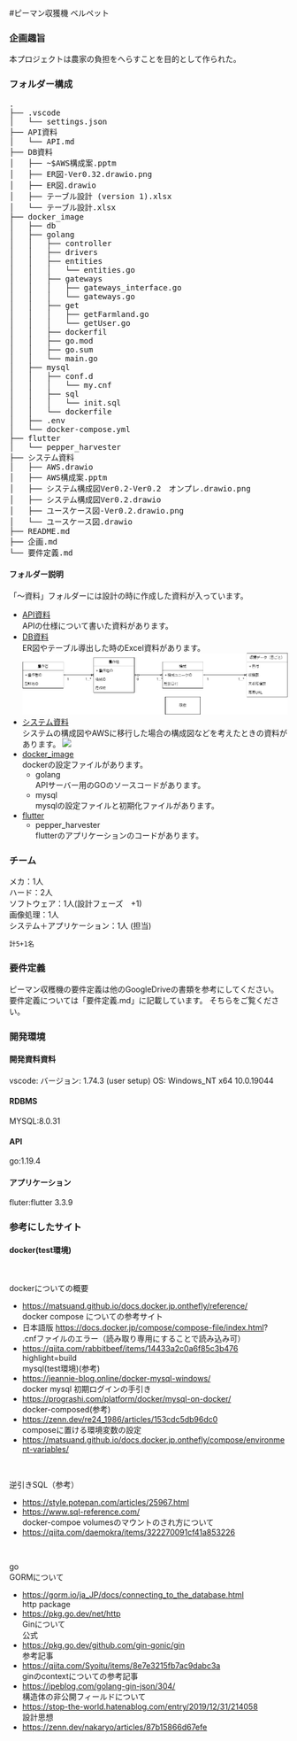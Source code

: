 #ピーマン収獲機 ベルペット
### 企画趣旨
本プロジェクトは農家の負担をへらすことを目的として作られた。

### フォルダー構成
<pre>
.
├── .vscode
│   └── settings.json
├── API資料
│   └── API.md
├── DB資料
│   ├── ~$AWS構成案.pptm
│   ├── ER図-Ver0.32.drawio.png
│   ├── ER図.drawio
│   ├── テーブル設計 (version 1).xlsx
│   └── テーブル設計.xlsx
├── docker_image
│   ├── db
│   ├── golang
│   │   ├── controller
│   │   ├── drivers
│   │   ├── entities
│   │   │   └── entities.go
│   │   ├── gateways
│   │   │   ├── gateways_interface.go
│   │   │   └── gateways.go
│   │   ├── get
│   │   │   ├── getFarmland.go
│   │   │   └── getUser.go
│   │   ├── dockerfil
│   │   ├── go.mod
│   │   ├── go.sum
│   │   └── main.go
│   ├── mysql
│   │   ├── conf.d
│   │   │   └── my.cnf
│   │   ├── sql
│   │   │   └── init.sql
│   │   └── dockerfile
│   ├── .env
│   └── docker-compose.yml
├── flutter
│   └── pepper_harvester
├── システム資料
│   ├── AWS.drawio
│   ├── AWS構成案.pptm
│   ├── システム構成図Ver0.2-Ver0.2　オンプレ.drawio.png
│   ├── システム構成図Ver0.2.drawio
│   ├── ユースケース図-Ver0.2.drawio.png
│   └── ユースケース図.drawio
├── README.md
├── 企画.md
└── 要件定義.md
</pre>

#### フォルダー説明
「～資料」フォルダーには設計の時に作成した資料が入っています。
- [API資料](API資料)  
  APIの仕様について書いた資料があります。
- [DB資料](DB資料)  
  ER図やテーブル導出した時のExcel資料があります。
  ![](DB資料\ER図-Ver0.34.drawio.png)
- [システム資料](システム資料)  
  システムの構成図やAWSに移行した場合の構成図などを考えたときの資料があります。
  ![](システム資料\システム構成図Ver0.2-Ver0.2　オンプレ.drawio.png)
- [docker_image](docker_image)  
  dockerの設定ファイルがあります。
    * golang  
    APIサーバー用のGOのソースコードがあります。
    * mysql  
      mysqlの設定ファイルと初期化ファイルがあります。
- [flutter](flutter)
  * pepper_harvester  
    flutterのアプリケーションのコードがあります。
### チーム

  メカ：1人  
  ハード：2人  
  ソフトウェア：1人(設計フェーズ　+1)  
  画像処理：1人  
  システム＋アプリケーション：1人  (担当)
  
    計5+1名


### 要件定義
ピーマン収穫機の要件定義は他のGoogleDriveの書類を参考にしてください。
要件定義については「要件定義.md」に記載しています。
そちらをご覧ください。

### 開発環境
#### 開発資料資料
vscode:
バージョン: 1.74.3 (user setup)
OS: Windows_NT x64 10.0.19044
#### RDBMS
MYSQL:8.0.31

#### API
go:1.19.4

#### アプリケーション
fluter:flutter 3.3.9





### 参考にしたサイト
#### docker(test環境)

<br>  

   dockerについての概要  
- https://matsuand.github.io/docs.docker.jp.onthefly/reference/  
   docker compose についての参考サイト  
- 日本語版 https://docs.docker.jp/compose/compose-file/index.html?  
   .cnfファイルのエラー（読み取り専用にすることで読み込み可）
- https://qiita.com/rabbitbeef/items/14433a2c0a6f85c3b476  
highlight=build  
   mysql(test環境)(参考)  
 - https://jeannie-blog.online/docker-mysql-windows/  
  docker mysql 初期ログインの手引き  
 - https://prograshi.com/platform/docker/mysql-on-docker/  
  docker-composed(参考)  
 - https://zenn.dev/re24_1986/articles/153cdc5db96dc0  
  composeに置ける環境変数の設定  
 - https://matsuand.github.io/docs.docker.jp.onthefly/compose/environment-variables/  

<br>  

   逆引きSQL（参考）  
 - https://style.potepan.com/articles/25967.html  
 - https://www.sql-reference.com/  
   docker-compoe volumesのマウントのされ方について  
 - https://qiita.com/daemokra/items/322270091cf41a853226  

 <br>  

  go  
   GORMについて  
 - https://gorm.io/ja_JP/docs/connecting_to_the_database.html  
   http package  
 - https://pkg.go.dev/net/http  
   Ginについて  
   公式  
 - https://pkg.go.dev/github.com/gin-gonic/gin  
   参考記事  
 - https://qiita.com/Syoitu/items/8e7e3215fb7ac9dabc3a  
  ginのcontextについての参考記事  
 - https://ipeblog.com/golang-gin-json/304/  
  構造体の非公開フィールドについて  
- https://stop-the-world.hatenablog.com/entry/2019/12/31/214058  
  設計思想  
- https://zenn.dev/nakaryo/articles/87b15866d67efe  